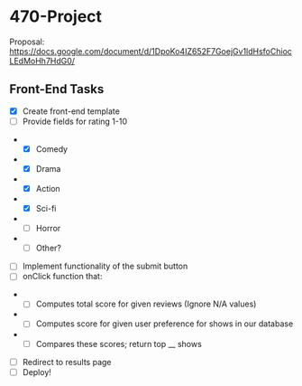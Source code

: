 # 470-Project
Proposal: https://docs.google.com/document/d/1DpoKo4IZ652F7GoejGv1ldHsfoChiocLEdMoHh7HdG0/

## Front-End Tasks
 - [x] Create front-end template
 - [ ] Provide fields for rating 1-10
 - - [x] Comedy
 - - [x] Drama
 - - [x] Action
 - - [x] Sci-fi
 - - [ ] Horror
 - - [ ] Other?
 - [ ] Implement functionality of the submit button
 - [ ] onClick function that:
 -  - [ ] Computes total score for given reviews (Ignore N/A values)
 -  - [ ] Computes score for given user preference for shows in our database
 -  - [ ] Compares these scores; return top __ shows
 -  [ ] Redirect to results page
- [ ] Deploy!
